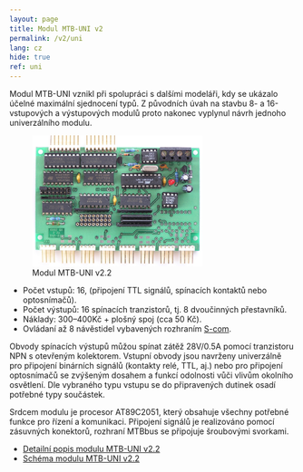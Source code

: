 ```yaml
---
layout: page
title: Modul MTB-UNI v2
permalink: /v2/uni
lang: cz
hide: true
ref: uni
---
```


Modul MTB-UNI vznikl při spolupráci s dalšími modeláři, kdy se ukázalo účelné
maximální sjednocení typů. Z původních úvah na stavbu 8- a 16-vstupových a
výstupových modulů proto nakonec vyplynul návrh jednoho univerzálního modulu.

<figure>
<img src="/assets/img/mtbuni22_foto.jpg" alt="Modul MTB-UNI v2.2" style="max-width: 300px" />
<figcaption>Modul MTB-UNI v2.2</figcaption>
</figure>

 * Počet vstupů: 16, (připojení TTL signálů, spínacích kontaktů nebo optosnímačů).
 * Počet výstupů: 16 spínacích tranzistorů, tj. 8 dvoučinných přestavníků.
 * Náklady: 300–400Kč + plošný spoj (cca 50 Kč).
 * Ovládaní až 8 návěstidel vybavených rozhraním
   [S-com](https://www.mtb-model.com/elektro/s-com.htm).

Obvody spínacích výstupů můžou spínat zátěž 28V/0.5A pomocí tranzistoru NPN
s otevřeným kolektorem. Vstupní obvody jsou navrženy univerzálně pro připojení
binárních signálů (kontakty relé, TTL, aj.) nebo pro připojení optosnímačů se
zvýšeným dosahem a funkcí odolnosti vůči vlivům okolního osvětlení. Dle
vybraného typu vstupu se do připravených dutinek osadí potřebné typy součástek.

Srdcem modulu je procesor AT89C2051, který obsahuje všechny potřebné funkce pro
řízení a komunikaci. Připojení signálů je realizováno pomocí zásuvných
konektorů, rozhraní MTBbus se připojuje šroubovými svorkami.

 * [Detailní popis modulu MTB-UNI v2.2](/assets/pdf/mtb-uni22.pdf)
 * [Schéma modulu MTB-UNI v2.2](/assets/pdf/mtb-uni22_sch.pdf)
